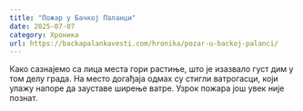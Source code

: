 ```yaml
---
title: "Пожар у Бачкој Паланци"
date: 2025-07-07
category: Хроника
url: https://backapalankavesti.com/hronika/pozar-u-backoj-palanci/
---
```


Како сазнајемо са лица места гори растиње, што је изазвало густ дим у том делу града. На место догађаја одмах су стигли ватрогасци, који улажу напоре да зауставе ширење ватре. Узрок пожара још увек није познат.
